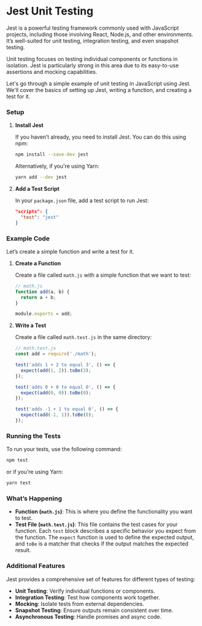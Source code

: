 # Jest Unit Testing

Jest is a powerful testing framework commonly used with JavaScript projects, including those involving React, Node.js, and other environments. It’s well-suited for unit testing, integration testing, and even snapshot testing.

Unit testing focuses on testing individual components or functions in isolation. Jest is particularly strong in this area due to its easy-to-use assertions and mocking capabilities.

Let's go through a simple example of unit testing in JavaScript using Jest. We'll cover the basics of setting up Jest, writing a function, and creating a test for it.

### Setup

1. **Install Jest**

   If you haven’t already, you need to install Jest. You can do this using npm:

   ```bash
   npm install --save-dev jest
   ```

   Alternatively, if you're using Yarn:

   ```bash
   yarn add --dev jest
   ```

2. **Add a Test Script**

   In your `package.json` file, add a test script to run Jest:

   ```json
   "scripts": {
     "test": "jest"
   }
   ```

### Example Code

Let’s create a simple function and write a test for it.

1. **Create a Function**

   Create a file called `math.js` with a simple function that we want to test:

   ```javascript
   // math.js
   function add(a, b) {
     return a + b;
   }

   module.exports = add;
   ```

2. **Write a Test**

   Create a file called `math.test.js` in the same directory:

   ```javascript
   // math.test.js
   const add = require('./math');

   test('adds 1 + 2 to equal 3', () => {
     expect(add(1, 2)).toBe(3);
   });

   test('adds 0 + 0 to equal 0', () => {
     expect(add(0, 0)).toBe(0);
   });

   test('adds -1 + 1 to equal 0', () => {
     expect(add(-1, 1)).toBe(0);
   });
   ```

### Running the Tests

To run your tests, use the following command:

```bash
npm test
```

or if you're using Yarn:

```bash
yarn test
```

### What’s Happening

- **Function (`math.js`)**: This is where you define the functionality you want to test.
- **Test File (`math.test.js`)**: This file contains the test cases for your function. Each `test` block describes a specific behavior you expect from the function. The `expect` function is used to define the expected output, and `toBe` is a matcher that checks if the output matches the expected result.

### Additional Features

Jest provides a comprehensive set of features for different types of testing:

- **Unit Testing**: Verify individual functions or components.
- **Integration Testing**: Test how components work together.
- **Mocking**: Isolate tests from external dependencies.
- **Snapshot Testing**: Ensure outputs remain consistent over time.
- **Asynchronous Testing**: Handle promises and async code.